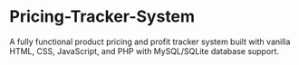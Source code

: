 # Pricing-Tracker-System
A fully functional product pricing and profit tracker system built with vanilla HTML, CSS, JavaScript, and PHP with MySQL/SQLite database support.

